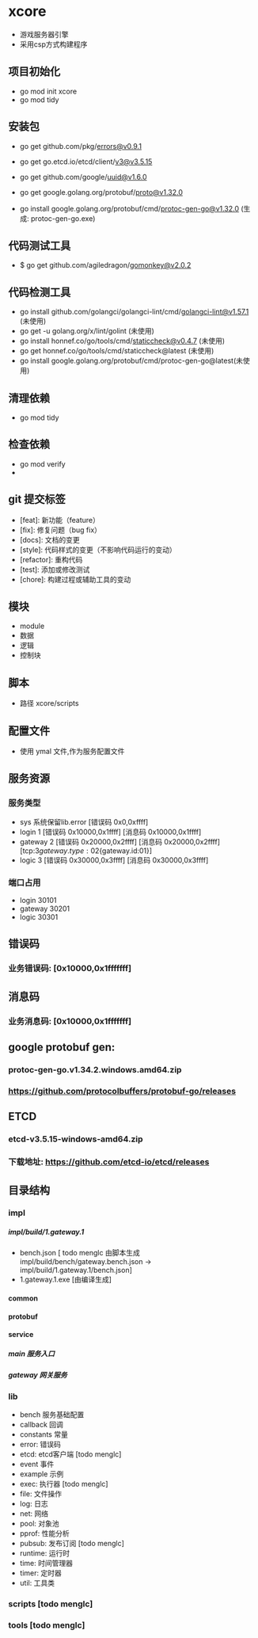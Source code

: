 # xcore
- 游戏服务器引擎
- 采用csp方式构建程序
## 项目初始化
- go mod init xcore
- go mod tidy
## 安装包
- go get github.com/pkg/errors@v0.9.1
- go get go.etcd.io/etcd/client/v3@v3.5.15
- go get github.com/google/uuid@v1.6.0

- go get google.golang.org/protobuf/proto@v1.32.0
- go install google.golang.org/protobuf/cmd/protoc-gen-go@v1.32.0 (生成: protoc-gen-go.exe)

## 代码测试工具
- $ go get github.com/agiledragon/gomonkey@v2.0.2
## 代码检测工具
- go install github.com/golangci/golangci-lint/cmd/golangci-lint@v1.57.1 (未使用)
- go get -u golang.org/x/lint/golint (未使用)
- go install honnef.co/go/tools/cmd/staticcheck@v0.4.7 (未使用)
- go get honnef.co/go/tools/cmd/staticcheck@latest (未使用)
- go install google.golang.org/protobuf/cmd/protoc-gen-go@latest(未使用)

## 清理依赖
- go mod tidy
## 检查依赖
- go mod verify
- 
## git 提交标签
- \[feat\]: 新功能（feature）
- \[fix\]: 修复问题（bug fix）
- \[docs\]: 文档的变更
- \[style\]: 代码样式的变更（不影响代码运行的变动）
- \[refactor\]: 重构代码
- \[test\]: 添加或修改测试
- \[chore\]: 构建过程或辅助工具的变动
## 模块 
- module
- 数据
- 逻辑
- 控制块
## 脚本
- 路径 xcore/scripts
## 配置文件
- 使用 ymal 文件,作为服务配置文件

## 服务资源
### 服务类型
- sys 系统保留lib.error [错误码 0x0,0xffff] 
- login 1 [错误码 0x10000,0x1ffff] [消息码 0x10000,0x1ffff]
- gateway 2 [错误码 0x20000,0x2ffff] [消息码 0x20000,0x2ffff] [tcp:3${gateway.type:02}${gateway.id:01}]
- logic 3 [错误码 0x30000,0x3ffff] [消息码 0x30000,0x3ffff]
### 端口占用
- login 30101
- gateway 30201
- logic 30301

## 错误码
### 业务错误码: [0x10000,0x1fffffff]

## 消息码
### 业务消息码: [0x10000,0x1fffffff]

## google protobuf gen:
### protoc-gen-go.v1.34.2.windows.amd64.zip
###  https://github.com/protocolbuffers/protobuf-go/releases

## ETCD
### etcd-v3.5.15-windows-amd64.zip
### 下载地址: https://github.com/etcd-io/etcd/releases

## 目录结构

### impl

##### impl/build/1.gateway.1
- bench.json [ todo menglc 由脚本生成 impl/build/bench/gateway.bench.json -> impl/build/1.gateway.1/bench.json]
- 1.gateway.1.exe [由编译生成]


#### common

#### protobuf

#### service
##### main 服务入口
##### gateway 网关服务


### lib
- bench 服务基础配置
- callback 回调
- constants 常量
- error: 错误码
- etcd: etcd客户端 [todo menglc]
- event 事件
- example 示例
- exec: 执行器 [todo menglc]
- file: 文件操作
- log: 日志
- net: 网络
- pool: 对象池
- pprof: 性能分析
- pubsub: 发布订阅 [todo menglc]
- runtime: 运行时
- time: 时间管理器
- timer: 定时器
- util: 工具类

### scripts [todo menglc]

### tools [todo menglc]



